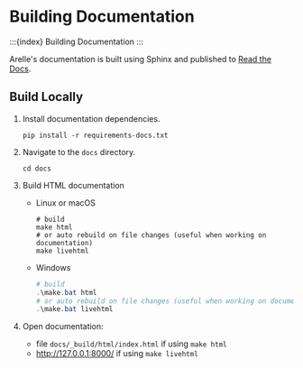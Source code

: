 # Building Documentation

:::{index} Building Documentation
:::

Arelle's documentation is built using Sphinx and published to [Read the Docs][read-the-docs-project].

[read-the-docs-project]: https://arelle.readthedocs.io/

## Build Locally

1. Install documentation dependencies.

   ```shell
   pip install -r requirements-docs.txt
   ```

2. Navigate to the `docs` directory.

   ```shell
   cd docs
   ```

3. Build HTML documentation
   * Linux or macOS

     ```shell
     # build
     make html
     # or auto rebuild on file changes (useful when working on documentation)
     make livehtml
     ```

   * Windows

     ```powershell
     # build
     .\make.bat html
     # or auto rebuild on file changes (useful when working on documentation)
     .\make.bat livehtml
     ```

4. Open documentation:
    * file `docs/_build/html/index.html` if using `make html`
    * <http://127.0.0.1:8000/> if using `make livehtml`
